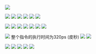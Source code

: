 ![](images/2022-02-10-12-28-17.png)

![](images/2022-02-10-12-50-44.png)
![](images/2022-02-10-12-39-55.png)
![](images/2022-02-10-12-41-41.png)
![](images/2022-02-10-12-44-17.png)
![](images/2022-02-10-12-47-50.png)
![](images/2022-02-10-12-50-13.png)

![](images/2022-02-10-15-28-28.png)
![](images/2022-02-10-15-30-15.png)
![](images/2022-02-10-15-39-35.png)
![](images/2022-02-10-15-42-52.png)
![](images/2022-02-10-15-44-01.png)
![](images/2022-02-10-15-45-28.png)
![](images/2022-02-10-15-47-20.png)

![](images/2022-02-10-15-49-27.png)
整个指令的执行时间为320ps (皮秒)
![](images/2022-02-10-15-52-20.png)
![](images/2022-02-10-15-56-58.png)

![](images/2022-02-10-15-59-20.png)
![](images/2022-02-10-16-01-21.png)
![](images/2022-02-10-16-09-37.png)
![](images/2022-02-10-16-13-45.png)
![](images/2022-02-10-16-14-52.png)
